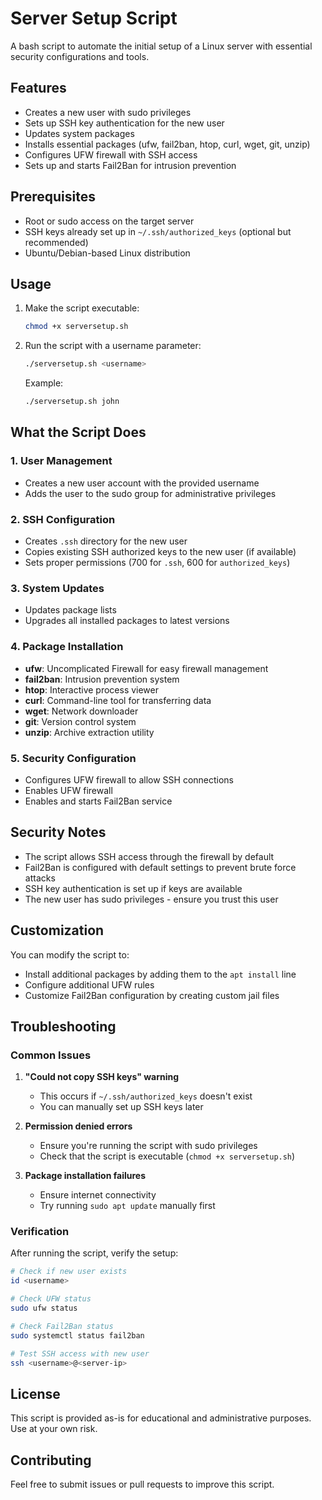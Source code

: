 # Server Setup Script

A bash script to automate the initial setup of a Linux server with essential security configurations and tools.

## Features

- Creates a new user with sudo privileges
- Sets up SSH key authentication for the new user
- Updates system packages
- Installs essential packages (ufw, fail2ban, htop, curl, wget, git, unzip)
- Configures UFW firewall with SSH access
- Sets up and starts Fail2Ban for intrusion prevention

## Prerequisites

- Root or sudo access on the target server
- SSH keys already set up in `~/.ssh/authorized_keys` (optional but recommended)
- Ubuntu/Debian-based Linux distribution

## Usage

1. Make the script executable:
   ```bash
   chmod +x serversetup.sh
   ```

2. Run the script with a username parameter:
   ```bash
   ./serversetup.sh <username>
   ```

   Example:
   ```bash
   ./serversetup.sh john
   ```

## What the Script Does

### 1. User Management
- Creates a new user account with the provided username
- Adds the user to the sudo group for administrative privileges

### 2. SSH Configuration
- Creates `.ssh` directory for the new user
- Copies existing SSH authorized keys to the new user (if available)
- Sets proper permissions (700 for `.ssh`, 600 for `authorized_keys`)

### 3. System Updates
- Updates package lists
- Upgrades all installed packages to latest versions

### 4. Package Installation
- **ufw**: Uncomplicated Firewall for easy firewall management
- **fail2ban**: Intrusion prevention system
- **htop**: Interactive process viewer
- **curl**: Command-line tool for transferring data
- **wget**: Network downloader
- **git**: Version control system
- **unzip**: Archive extraction utility

### 5. Security Configuration
- Configures UFW firewall to allow SSH connections
- Enables UFW firewall
- Enables and starts Fail2Ban service

## Security Notes

- The script allows SSH access through the firewall by default
- Fail2Ban is configured with default settings to prevent brute force attacks
- SSH key authentication is set up if keys are available
- The new user has sudo privileges - ensure you trust this user

## Customization

You can modify the script to:
- Install additional packages by adding them to the `apt install` line
- Configure additional UFW rules
- Customize Fail2Ban configuration by creating custom jail files

## Troubleshooting

### Common Issues

1. **"Could not copy SSH keys" warning**
   - This occurs if `~/.ssh/authorized_keys` doesn't exist
   - You can manually set up SSH keys later

2. **Permission denied errors**
   - Ensure you're running the script with sudo privileges
   - Check that the script is executable (`chmod +x serversetup.sh`)

3. **Package installation failures**
   - Ensure internet connectivity
   - Try running `sudo apt update` manually first

### Verification

After running the script, verify the setup:

```bash
# Check if new user exists
id <username>

# Check UFW status
sudo ufw status

# Check Fail2Ban status
sudo systemctl status fail2ban

# Test SSH access with new user
ssh <username>@<server-ip>
```

## License

This script is provided as-is for educational and administrative purposes. Use at your own risk.

## Contributing

Feel free to submit issues or pull requests to improve this script.
